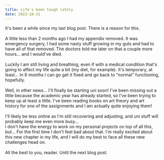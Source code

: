 ```yaml
---
title: Life's been tough lately
date: 2023-10-31
---
```


It's been a while since my last blog post. There is a reason for this.
<br><br>
A little less than 2 months ago I had my appendix removed. It was emergency surgery, I had some nasty stuff growing in my guts and had to have all of that removed. The doctors told me later on that a couple more hours... and I would've died.<br><br>Luckily I am still living and breathing, even if with a medical condition that's going to affect my life quite a bit (my diet, for example). It's temporary, at least... In 6 months I can go get it fixed and go back to "normal" functioning, hopefully.<br><br>Well, in other news... I'll finally be starting uni soon! I've been missing out a little because the academic year has already started, so I've been trying to keep up at least a little. I've been reading books on art theory and art history for one of the assignments and I am actually quite enjoying them!<br><br>I'll likely be less online as I'm still recovering and adjusting, and uni stuff will probably keep me even more busy... <br>I don't have the energy to work on my personal projects on top of all this, but... For the first time I don't feel bad about that. I'm really excited about this new chapter in my life, and I will do my best to face all these new challenges head on.<br><br>All the best to you, reader. Until the next blog post.

